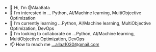 - 👋 Hi, I’m @Alaa8ata
- 👀 I’m interested in ... Python, AI/Machine learning, MultiObjective Optimization
- 🌱 I’m currently learning ...Python, AI/Machine learning, MultiObjective Optimization, DevOps
- 💞️ I’m looking to collaborate on ...Python, AI/Machine learning, MultiObjective Optimization, DevOps
- 📫 How to reach me ...allaa1030@gmail.com

<!---
Alaa8ata/Alaa8ata is a ✨ special ✨ repository because its `README.md` (this file) appears on your GitHub profile.
You can click the Preview link to take a look at your changes.
--->
